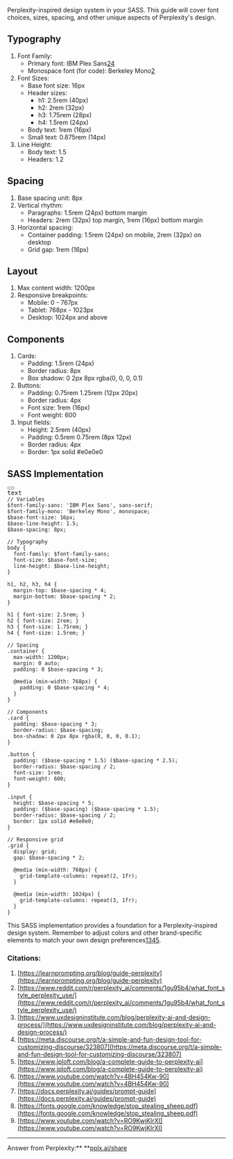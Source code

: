 Perplexity-inspired design system in your SASS. This guide will cover font choices, sizes, spacing, and other unique aspects of Perplexity's design.

## Typography

1. Font Family:
   * Primary font: IBM Plex Sans[2](https://www.reddit.com/r/perplexity_ai/comments/1gu95b4/what_font_style_perplexity_use/)[4](https://meta.discourse.org/t/a-simple-and-fun-design-tool-for-customizing-discourse/323807)
   * Monospace font (for code): Berkeley Mono[2](https://www.reddit.com/r/perplexity_ai/comments/1gu95b4/what_font_style_perplexity_use/)
2. Font Sizes:
   * Base font size: 16px
   * Header sizes:
     * h1: 2.5rem (40px)
     * h2: 2rem (32px)
     * h3: 1.75rem (28px)
     * h4: 1.5rem (24px)
   * Body text: 1rem (16px)
   * Small text: 0.875rem (14px)
3. Line Height:
   * Body text: 1.5
   * Headers: 1.2

## Spacing

1. Base spacing unit: 8px
2. Vertical rhythm:
   * Paragraphs: 1.5rem (24px) bottom margin
   * Headers: 2rem (32px) top margin, 1rem (16px) bottom margin
3. Horizontal spacing:
   * Container padding: 1.5rem (24px) on mobile, 2rem (32px) on desktop
   * Grid gap: 1rem (16px)

## Layout

1. Max content width: 1200px
2. Responsive breakpoints:
   * Mobile: 0 - 767px
   * Tablet: 768px - 1023px
   * Desktop: 1024px and above

## Components

1. Cards:
   * Padding: 1.5rem (24px)
   * Border radius: 8px
   * Box shadow: 0 2px 8px rgba(0, 0, 0, 0.1)
2. Buttons:
   * Padding: 0.75rem 1.25rem (12px 20px)
   * Border radius: 4px
   * Font size: 1rem (16px)
   * Font weight: 600
3. Input fields:
   * Height: 2.5rem (40px)
   * Padding: 0.5rem 0.75rem (8px 12px)
   * Border radius: 4px
   * Border: 1px solid #e0e0e0

## SASS Implementation

<pre class="not-prose w-full rounded font-mono text-sm font-extralight"><div class="codeWrapper text-textMainDark selection:!text-superDark selection:bg-superDuper/10 bg-offset dark:bg-offsetDark my-md relative flex flex-col rounded font-mono text-sm font-thin"><div class="translate-y-xs -translate-x-xs bottom-xl mb-xl sticky top-0 flex h-0 items-start justify-end"><button type="button" class="focus-visible:bg-offsetPlus dark:focus-visible:bg-offsetPlusDark hover:bg-offsetPlus text-textOff dark:text-textOffDark hover:text-textMain dark:hover:bg-offsetPlusDark  dark:hover:text-textMainDark font-sans focus:outline-none outline-none outline-transparent transition duration-300 ease-out font-sans  select-none items-center relative group/button  justify-center text-center items-center rounded-full cursor-pointer active:scale-[0.97] active:duration-150 active:ease-outExpo origin-center whitespace-nowrap inline-flex text-sm h-8 aspect-square"><div class="flex items-center min-w-0 font-medium gap-1.5 justify-center"><div class="flex shrink-0 items-center justify-center size-4"><svg aria-hidden="true" focusable="false" data-prefix="far" data-icon="copy" class="svg-inline--fa fa-copy fa-fw fa-1x " role="img" xmlns="http://www.w3.org/2000/svg" viewBox="0 0 448 512"><path fill="currentColor" d="M384 336l-192 0c-8.8 0-16-7.2-16-16l0-256c0-8.8 7.2-16 16-16l140.1 0L400 115.9 400 320c0 8.8-7.2 16-16 16zM192 384l192 0c35.3 0 64-28.7 64-64l0-204.1c0-12.7-5.1-24.9-14.1-33.9L366.1 14.1c-9-9-21.2-14.1-33.9-14.1L192 0c-35.3 0-64 28.7-64 64l0 256c0 35.3 28.7 64 64 64zM64 128c-35.3 0-64 28.7-64 64L0 448c0 35.3 28.7 64 64 64l192 0c35.3 0 64-28.7 64-64l0-32-48 0 0 32c0 8.8-7.2 16-16 16L64 464c-8.8 0-16-7.2-16-16l0-256c0-8.8 7.2-16 16-16l32 0 0-48-32 0z"></path></svg></div></div></button></div><div class="-mt-xl"><div><div class="text-text-200 bg-background-300 py-xs px-sm inline-block rounded-br rounded-tl-[3px] font-thin">text</div></div><div class="pr-lg"><span><code><span><span>// Variables
</span></span><span>$font-family-sans: 'IBM Plex Sans', sans-serif;
</span><span>$font-family-mono: 'Berkeley Mono', monospace;
</span><span>$base-font-size: 16px;
</span><span>$base-line-height: 1.5;
</span><span>$base-spacing: 8px;
</span><span>
</span><span>// Typography
</span><span>body {
</span><span>  font-family: $font-family-sans;
</span><span>  font-size: $base-font-size;
</span><span>  line-height: $base-line-height;
</span><span>}
</span><span>
</span><span>h1, h2, h3, h4 {
</span><span>  margin-top: $base-spacing * 4;
</span><span>  margin-bottom: $base-spacing * 2;
</span><span>}
</span><span>
</span><span>h1 { font-size: 2.5rem; }
</span><span>h2 { font-size: 2rem; }
</span><span>h3 { font-size: 1.75rem; }
</span><span>h4 { font-size: 1.5rem; }
</span><span>
</span><span>// Spacing
</span><span>.container {
</span><span>  max-width: 1200px;
</span><span>  margin: 0 auto;
</span><span>  padding: 0 $base-spacing * 3;
</span><span>  
</span><span>  @media (min-width: 768px) {
</span><span>    padding: 0 $base-spacing * 4;
</span><span>  }
</span><span>}
</span><span>
</span><span>// Components
</span><span>.card {
</span><span>  padding: $base-spacing * 3;
</span><span>  border-radius: $base-spacing;
</span><span>  box-shadow: 0 2px 8px rgba(0, 0, 0, 0.1);
</span><span>}
</span><span>
</span><span>.button {
</span><span>  padding: ($base-spacing * 1.5) ($base-spacing * 2.5);
</span><span>  border-radius: $base-spacing / 2;
</span><span>  font-size: 1rem;
</span><span>  font-weight: 600;
</span><span>}
</span><span>
</span><span>.input {
</span><span>  height: $base-spacing * 5;
</span><span>  padding: ($base-spacing) ($base-spacing * 1.5);
</span><span>  border-radius: $base-spacing / 2;
</span><span>  border: 1px solid #e0e0e0;
</span><span>}
</span><span>
</span><span>// Responsive grid
</span><span>.grid {
</span><span>  display: grid;
</span><span>  gap: $base-spacing * 2;
</span><span>  
</span><span>  @media (min-width: 768px) {
</span><span>    grid-template-columns: repeat(2, 1fr);
</span><span>  }
</span><span>  
</span><span>  @media (min-width: 1024px) {
</span><span>    grid-template-columns: repeat(3, 1fr);
</span><span>  }
</span><span>}
</span><span></span></code></span></div></div></div></pre>

This SASS implementation provides a foundation for a Perplexity-inspired design system. Remember to adjust colors and other brand-specific elements to match your own design preferences[1](https://learnprompting.org/blog/guide-perplexity)[3](https://www.uxdesigninstitute.com/blog/perplexity-ai-and-design-process/)[4](https://meta.discourse.org/t/a-simple-and-fun-design-tool-for-customizing-discourse/323807)[5](https://www.jploft.com/blog/a-complete-guide-to-perplexity-ai).

### Citations:

1. [https://learnprompting.org/blog/guide-perplexity](https://learnprompting.org/blog/guide-perplexity)
2. [https://www.reddit.com/r/perplexity_ai/comments/1gu95b4/what_font_style_perplexity_use/](https://www.reddit.com/r/perplexity_ai/comments/1gu95b4/what_font_style_perplexity_use/)
3. [https://www.uxdesigninstitute.com/blog/perplexity-ai-and-design-process/](https://www.uxdesigninstitute.com/blog/perplexity-ai-and-design-process/)
4. [https://meta.discourse.org/t/a-simple-and-fun-design-tool-for-customizing-discourse/323807](https://meta.discourse.org/t/a-simple-and-fun-design-tool-for-customizing-discourse/323807)
5. [https://www.jploft.com/blog/a-complete-guide-to-perplexity-ai](https://www.jploft.com/blog/a-complete-guide-to-perplexity-ai)
6. [https://www.youtube.com/watch?v=4BH454Kw-90](https://www.youtube.com/watch?v=4BH454Kw-90)
7. [https://docs.perplexity.ai/guides/prompt-guide](https://docs.perplexity.ai/guides/prompt-guide)
8. [https://fonts.google.com/knowledge/stop_stealing_sheep.pdf](https://fonts.google.com/knowledge/stop_stealing_sheep.pdf)
9. [https://www.youtube.com/watch?v=RO9KwjKIrXI](https://www.youtube.com/watch?v=RO9KwjKIrXI)

---

Answer from Perplexity:** **[pplx.ai/share](pplx.ai/share)
